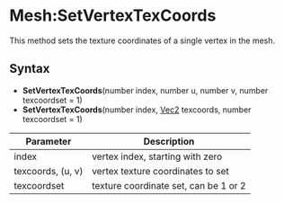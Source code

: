# Mesh:SetVertexTexCoords

This method sets the texture coordinates of a single vertex in the mesh.

## Syntax

- **SetVertexTexCoords**(number index, number u, number v, number texcoordset = 1)
- **SetVertexTexCoords**(number index, [Vec2](Vec2.md) texcoords, number texcoordset = 1)

| Parameter | Description |
| --- | --- |
| index | vertex index, starting with zero |
| texcoords, (u, v) | vertex texture coordinates to set |
| texcoordset | texture coordinate set, can be 1 or 2 |
